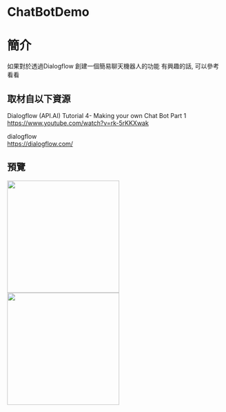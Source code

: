 # ChatBotDemo

簡介
==================================
如果對於透過Dialogflow 創建一個簡易聊天機器人的功能 有興趣的話, 可以參考看看                                   

取材自以下資源
--------
Dialogflow (API.AI) Tutorial 4- Making your own Chat Bot Part 1                                   
https://www.youtube.com/watch?v=rk-5rKKXwak

dialogflow                                   
https://dialogflow.com/
                              
預覽
--------
<p align="left">
  <img src="https://i.imgur.com/QLaLFa7.jpg" width="260"/>
  <img src="https://i.imgur.com/k9GM59h.jpg" width="260"/>
</p>  
